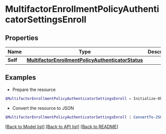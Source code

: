 # MultifactorEnrollmentPolicyAuthenticatorSettingsEnroll
## Properties

Name | Type | Description | Notes
------------ | ------------- | ------------- | -------------
**Self** | [**MultifactorEnrollmentPolicyAuthenticatorStatus**](MultifactorEnrollmentPolicyAuthenticatorStatus.md) |  | [optional] 

## Examples

- Prepare the resource
```powershell
$MultifactorEnrollmentPolicyAuthenticatorSettingsEnroll = Initialize-Okta.PowerShellMultifactorEnrollmentPolicyAuthenticatorSettingsEnroll  -Self null
```

- Convert the resource to JSON
```powershell
$MultifactorEnrollmentPolicyAuthenticatorSettingsEnroll | ConvertTo-JSON
```

[[Back to Model list]](../README.md#documentation-for-models) [[Back to API list]](../README.md#documentation-for-api-endpoints) [[Back to README]](../README.md)

